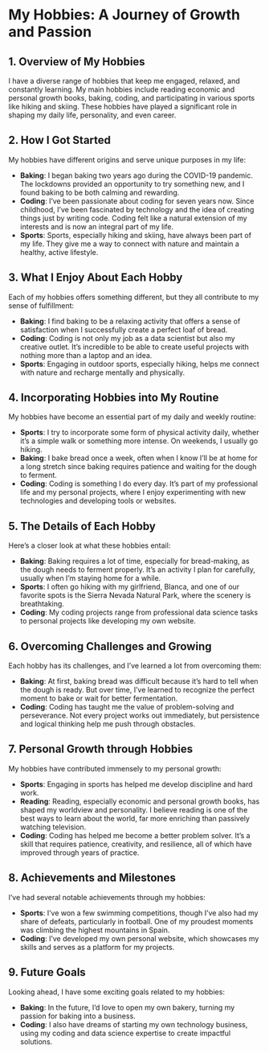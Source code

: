 # My Hobbies: A Journey of Growth and Passion

## 1. Overview of My Hobbies

I have a diverse range of hobbies that keep me engaged, relaxed, and constantly learning. My main hobbies include reading economic and personal growth books, baking, coding, and participating in various sports like hiking and skiing. These hobbies have played a significant role in shaping my daily life, personality, and even career.

## 2. How I Got Started

My hobbies have different origins and serve unique purposes in my life:

- **Baking**: I began baking two years ago during the COVID-19 pandemic. The lockdowns provided an opportunity to try something new, and I found baking to be both calming and rewarding.
- **Coding**: I’ve been passionate about coding for seven years now. Since childhood, I’ve been fascinated by technology and the idea of creating things just by writing code. Coding felt like a natural extension of my interests and is now an integral part of my life.
- **Sports**: Sports, especially hiking and skiing, have always been part of my life. They give me a way to connect with nature and maintain a healthy, active lifestyle.

## 3. What I Enjoy About Each Hobby

Each of my hobbies offers something different, but they all contribute to my sense of fulfillment:

- **Baking**: I find baking to be a relaxing activity that offers a sense of satisfaction when I successfully create a perfect loaf of bread.
- **Coding**: Coding is not only my job as a data scientist but also my creative outlet. It’s incredible to be able to create useful projects with nothing more than a laptop and an idea.
- **Sports**: Engaging in outdoor sports, especially hiking, helps me connect with nature and recharge mentally and physically.

## 4. Incorporating Hobbies into My Routine

My hobbies have become an essential part of my daily and weekly routine:

- **Sports**: I try to incorporate some form of physical activity daily, whether it’s a simple walk or something more intense. On weekends, I usually go hiking.
- **Baking**: I bake bread once a week, often when I know I’ll be at home for a long stretch since baking requires patience and waiting for the dough to ferment.
- **Coding**: Coding is something I do every day. It’s part of my professional life and my personal projects, where I enjoy experimenting with new technologies and developing tools or websites.

## 5. The Details of Each Hobby

Here’s a closer look at what these hobbies entail:

- **Baking**: Baking requires a lot of time, especially for bread-making, as the dough needs to ferment properly. It’s an activity I plan for carefully, usually when I’m staying home for a while.
- **Sports**: I often go hiking with my girlfriend, Blanca, and one of our favorite spots is the Sierra Nevada Natural Park, where the scenery is breathtaking.
- **Coding**: My coding projects range from professional data science tasks to personal projects like developing my own website.

## 6. Overcoming Challenges and Growing

Each hobby has its challenges, and I’ve learned a lot from overcoming them:

- **Baking**: At first, baking bread was difficult because it’s hard to tell when the dough is ready. But over time, I’ve learned to recognize the perfect moment to bake or wait for better fermentation.
- **Coding**: Coding has taught me the value of problem-solving and perseverance. Not every project works out immediately, but persistence and logical thinking help me push through obstacles.

## 7. Personal Growth through Hobbies

My hobbies have contributed immensely to my personal growth:

- **Sports**: Engaging in sports has helped me develop discipline and hard work.
- **Reading**: Reading, especially economic and personal growth books, has shaped my worldview and personality. I believe reading is one of the best ways to learn about the world, far more enriching than passively watching television.
- **Coding**: Coding has helped me become a better problem solver. It’s a skill that requires patience, creativity, and resilience, all of which have improved through years of practice.

## 8. Achievements and Milestones

I’ve had several notable achievements through my hobbies:

- **Sports**: I’ve won a few swimming competitions, though I’ve also had my share of defeats, particularly in football. One of my proudest moments was climbing the highest mountains in Spain.
- **Coding**: I’ve developed my own personal website, which showcases my skills and serves as a platform for my projects.

## 9. Future Goals

Looking ahead, I have some exciting goals related to my hobbies:

- **Baking**: In the future, I’d love to open my own bakery, turning my passion for baking into a business.
- **Coding**: I also have dreams of starting my own technology business, using my coding and data science expertise to create impactful solutions.
